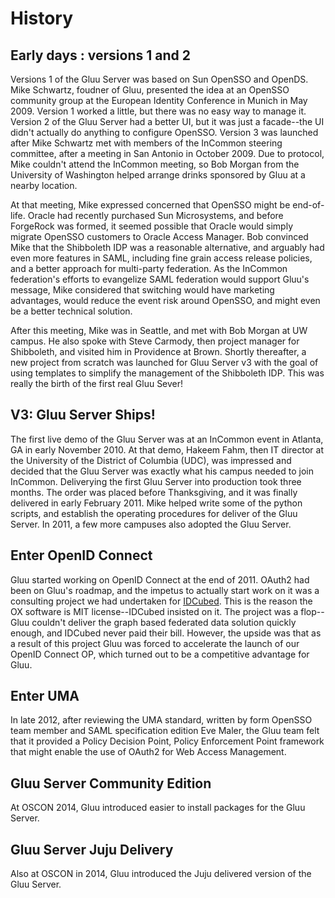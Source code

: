 # History

## Early days : versions 1 and 2

Versions 1 of the Gluu Server was based on Sun OpenSSO and OpenDS. Mike Schwartz, foudner of Gluu,
presented the idea at an OpenSSO community group at the European Identity Conference in Munich in May 2009.
Version 1 worked a little, but there was no easy way to manage it. Version 2 of the Gluu Server had a better UI, but
it was just a facade--the UI didn't actually do anything to configure OpenSSO. Version 3 was launched after
Mike Schwartz met with members of the InCommon steering committee, after a meeting in San Antonio in October 2009.
Due to protocol, Mike couldn't attend the InCommon meeting, so Bob Morgan from the University of Washington
helped arrange drinks sponsored by Gluu at a nearby location.

At that meeting, Mike expressed concerned that OpenSSO might be end-of-life. Oracle had recently purchased
Sun Microsystems, and before ForgeRock was formed, it seemed possible that Oracle would simply
migrate OpenSSO customers to Oracle Access Manager. Bob convinced Mike that the Shibboleth IDP was a reasonable
alternative, and arguably had even more features in SAML, including fine grain access release policies, and
a better approach for multi-party federation. As the InCommon federation's efforts to evangelize SAML federation
would support Gluu's message, Mike considered that switching would have marketing advantages, would reduce the
event risk around OpenSSO, and might even be a better technical solution.

After this meeting, Mike was in Seattle, and met with Bob Morgan at UW campus. He also spoke with Steve
Carmody, then project manager for Shibboleth, and visited him in Providence at Brown. Shortly thereafter, a
new project from scratch was launched for Gluu Server v3 with the goal of using templates to simplify the
management of the Shibboleth IDP. This was really the birth of the first real Gluu Sever!

## V3: Gluu Server Ships!

The first live demo of the Gluu Server was at an InCommon event in Atlanta, GA in early November 2010.
At that demo, Hakeem Fahm, then IT director at the University of the District of Columbia (UDC),
was impressed and decided that the Gluu Server was exactly what his campus needed to join InCommon. Deliverying
the first Gluu Server into production took three months. The order was placed before Thanksgiving, and it was finally
delivered in early February 2011. Mike helped write some of the python scripts, and establish the operating
procedures for deliver of the Gluu Server. In 2011, a few more campuses also adopted the Gluu Server.

## Enter OpenID Connect

Gluu started working on OpenID Connect at the end of 2011. OAuth2 had been on Gluu's roadmap, and the impetus to
actually start work on it was a consulting project we had undertaken for [IDCubed](https://idcubed.org). This is
the reason the OX software is MIT license--IDCubed insisted on it. The project was a flop--Gluu couldn't deliver the
graph based federated data solution quickly enough, and IDCubed never paid their bill. However, the upside was that
as a result of this project Gluu was forced to accelerate the launch of our OpenID Connect OP, which turned
out to be a competitive advantage for Gluu.

## Enter UMA

In late 2012, after reviewing the UMA standard, written by form OpenSSO team member and SAML specification edition Eve Maler,
the Gluu team felt that it provided a Policy Decision Point, Policy Enforcement Point framework that might enable
the use of OAuth2 for Web Access Management.

## Gluu Server Community Edition

At OSCON 2014, Gluu introduced easier to install packages for the Gluu Server.

## Gluu Server Juju Delivery

Also at OSCON in 2014, Gluu introduced the Juju delivered version of the Gluu Server.

